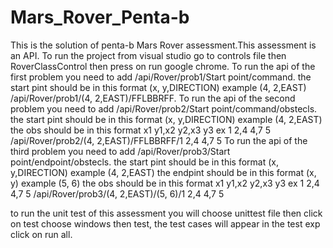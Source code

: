 # Mars_Rover_Penta-b
 
This is the solution of penta-b Mars Rover assessment.This assessment is an API.
To run the project from visual studio go to controls file then RoverClassControl then press on run google chrome.
To run the api of the first problem you need to add /api/Rover/prob1/Start point/command.
the start pint should be in this format (x, y,DIRECTION) example (4, 2,EAST)
/api/Rover/prob1/(4, 2,EAST)/FFLBBRFF.
To run the api of the second problem you need to add /api/Rover/prob2/Start point/command/obstecls.
the start pint should be in this format (x, y,DIRECTION) example (4, 2,EAST)
the obs should be in this format x1 y1,x2 y2,x3 y3 ex 1 2,4 4,7 5
/api/Rover/prob2/(4, 2,EAST)/FFLBBRFF/1 2,4 4,7 5
To run the api of the third problem you need to add /api/Rover/prob3/Start point/endpoint/obstecls.
the start pint should be in this format (x, y,DIRECTION) example (4, 2,EAST)
the endpint should be in this format (x, y) example (5, 6)
the obs should be in this format x1 y1,x2 y2,x3 y3 ex 1 2,4 4,7 5
/api/Rover/prob3/(4, 2,EAST)/(5, 6)/1 2,4 4,7 5

to run the unit test of this assessment you will choose unittest file then click on test choose windows then test, the test cases will appear in the test exp click on run all.
